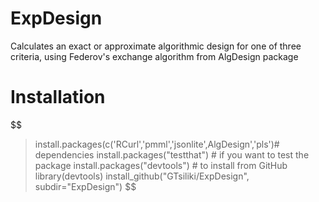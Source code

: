 # ExpDesign
Calculates an exact or approximate algorithmic design for one of three criteria, using Federov's exchange algorithm from AlgDesign package
# Installation
$$
> install.packages(c('RCurl','pmml','jsonlite',AlgDesign','pls')# dependencies
> install.packages("testthat") # if you want to test the package
> install.packages("devtools") # to install from GitHub
> library(devtools)
> install_github("GTsiliki/ExpDesign", subdir="ExpDesign")
$$

